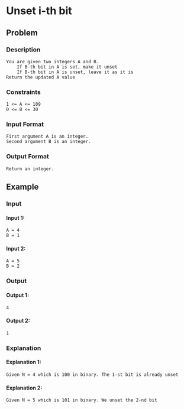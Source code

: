 # Unset i-th bit

## Problem

### Description

    You are given two integers A and B.
        If B-th bit in A is set, make it unset
        If B-th bit in A is unset, leave it as it is
    Return the updated A value

### Constraints

    1 <= A <= 109
    0 <= B <= 30

### Input Format

    First argument A is an integer.
    Second argument B is an integer.

### Output Format

    Return an integer.

## Example

### Input

#### Input 1:

    A = 4
    B = 1

#### Input 2:

    A = 5
    B = 2

### Output

#### Output 1:

    4

#### Output 2:

    1

### Explanation

#### Explanation 1:

    Given N = 4 which is 100 in binary. The 1-st bit is already unset

#### Explanation 2:

    Given N = 5 which is 101 in binary. We unset the 2-nd bit
